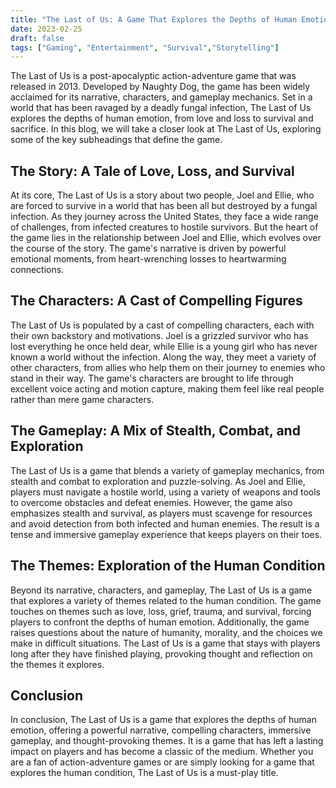 ```yaml
---
title: "The Last of Us: A Game That Explores the Depths of Human Emotion"
date: 2023-02-25
draft: false
tags: ["Gaming", "Entertainment", "Survival","Storytelling"]
---
```


The Last of Us is a post-apocalyptic action-adventure game that was released in 2013. Developed by Naughty Dog, the game has been widely acclaimed for its narrative, characters, and gameplay mechanics. Set in a world that has been ravaged by a deadly fungal infection, The Last of Us explores the depths of human emotion, from love and loss to survival and sacrifice. In this blog, we will take a closer look at The Last of Us, exploring some of the key subheadings that define the game.

## The Story: A Tale of Love, Loss, and Survival
At its core, The Last of Us is a story about two people, Joel and Ellie, who are forced to survive in a world that has been all but destroyed by a fungal infection. As they journey across the United States, they face a wide range of challenges, from infected creatures to hostile survivors. But the heart of the game lies in the relationship between Joel and Ellie, which evolves over the course of the story. The game's narrative is driven by powerful emotional moments, from heart-wrenching losses to heartwarming connections.

## The Characters: A Cast of Compelling Figures
The Last of Us is populated by a cast of compelling characters, each with their own backstory and motivations. Joel is a grizzled survivor who has lost everything he once held dear, while Ellie is a young girl who has never known a world without the infection. Along the way, they meet a variety of other characters, from allies who help them on their journey to enemies who stand in their way. The game's characters are brought to life through excellent voice acting and motion capture, making them feel like real people rather than mere game characters.

## The Gameplay: A Mix of Stealth, Combat, and Exploration
The Last of Us is a game that blends a variety of gameplay mechanics, from stealth and combat to exploration and puzzle-solving. As Joel and Ellie, players must navigate a hostile world, using a variety of weapons and tools to overcome obstacles and defeat enemies. However, the game also emphasizes stealth and survival, as players must scavenge for resources and avoid detection from both infected and human enemies. The result is a tense and immersive gameplay experience that keeps players on their toes.

## The Themes: Exploration of the Human Condition
Beyond its narrative, characters, and gameplay, The Last of Us is a game that explores a variety of themes related to the human condition. The game touches on themes such as love, loss, grief, trauma, and survival, forcing players to confront the depths of human emotion. Additionally, the game raises questions about the nature of humanity, morality, and the choices we make in difficult situations. The Last of Us is a game that stays with players long after they have finished playing, provoking thought and reflection on the themes it explores.

## Conclusion
In conclusion, The Last of Us is a game that explores the depths of human emotion, offering a powerful narrative, compelling characters, immersive gameplay, and thought-provoking themes. It is a game that has left a lasting impact on players and has become a classic of the medium. Whether you are a fan of action-adventure games or are simply looking for a game that explores the human condition, The Last of Us is a must-play title.